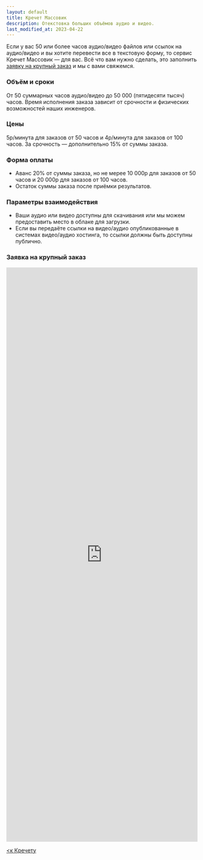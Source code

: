 ```yaml
---
layout: default
title: Кречет Массовик
description: Отекстовка больших объёмов аудио и видео.
last_modified_at: 2023-04-22
---
```


Если у вас 50 или более часов аудио/видео файлов или ссылок на аудио/видео и вы хотите перевести все в текстовую форму, то сервис Кречет Массовик — для вас. Всё что вам нужно сделать, это заполнить [заявку на крупный заказ](#bulkorder) и мы с вами свяжемся.

### Объём и сроки

От 50 суммарных часов аудио/видео до 50 000 (пятидесяти тысяч) часов. Время исполнения заказа зависит от срочности и физических возможностей наших инженеров.

### Цены

5р/минута для заказов от 50 часов и 4р/минута для заказов от 100 часов. За срочность — дополнительно 15% от суммы заказа.

### Форма оплаты

- Аванс 20% от суммы заказа, но не мерее 10 000р для заказов от 50 часов и 20 000р для заказов от 100 часов.
- Остаток суммы заказа после приёмки результатов.

### Параметры взаимодействия

- Ваши аудио или видео доступны для скачивания или мы можем предоставить место в облаке для загрузки.
- Если вы передаёте ссылки на видео/аудио опубликованные в системах видео/аудио хостинга, то ссылки должны быть доступны публично.

### Заявка на крупный заказ<a name="bulkorder"></a>

<script src="https://forms.yandex.ru/_static/embed.js" integrity="hpjJ5QgZXBU0cb5BR+56dyKxdHoIAfgq253BaKiRWgWW+phPa1rAeqiIGMVZkDgw" crossorigin="anonymous"></script><iframe src="https://forms.yandex.ru/cloud/67a7c6bbf47e73137dfdc031/?iframe=1" frameborder="0" name="ya-form-67a7c6bbf47e73137dfdc031" width="500" height="1500"></iframe>

[<к Кречету](/products-krechet/)